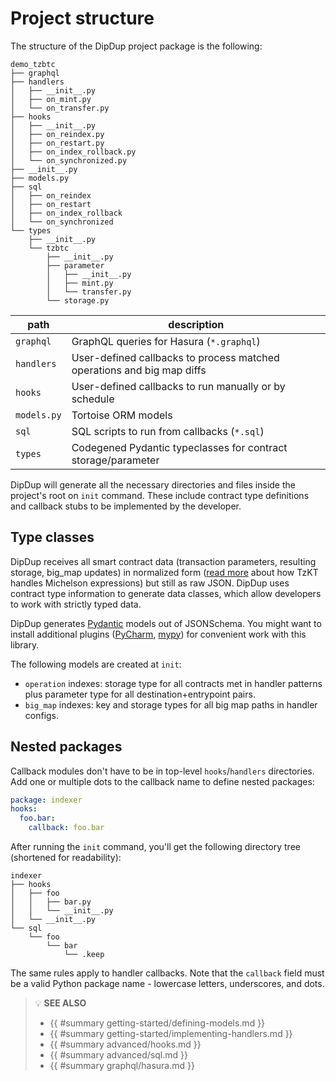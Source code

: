 # Project structure

The structure of the DipDup project package is the following:

```text
demo_tzbtc
├── graphql
├── handlers
│   ├── __init__.py
│   ├── on_mint.py
│   └── on_transfer.py
├── hooks
│   ├── __init__.py
│   ├── on_reindex.py
│   ├── on_restart.py
│   ├── on_index_rollback.py
│   └── on_synchronized.py
├── __init__.py
├── models.py
├── sql
│   ├── on_reindex
│   ├── on_restart
│   ├── on_index_rollback
│   └── on_synchronized
└── types
    ├── __init__.py
    └── tzbtc
        ├── __init__.py
        ├── parameter
        │   ├── __init__.py
        │   ├── mint.py
        │   └── transfer.py
        └── storage.py
```

| path | description |
| - | - |
| `graphql` | GraphQL queries for Hasura (`*.graphql`) |
| `handlers` | User-defined callbacks to process matched operations and big map diffs |
| `hooks` | User-defined callbacks to run manually or by schedule |
| `models.py` | Tortoise ORM models |
| `sql` | SQL scripts to run from callbacks (`*.sql`) |
| `types` | Codegened Pydantic typeclasses for contract storage/parameter |

DipDup will generate all the necessary directories and files inside the project's root on `init` command. These include contract type definitions and callback stubs to be implemented by the developer.

## Type classes

<!-- TODO: Move somewhere -->

DipDup receives all smart contract data (transaction parameters, resulting storage, big_map updates) in normalized form ([read more](https://baking-bad.org/blog/2021/03/03/tzkt-v14-released-with-improved-smart-contract-data-and-websocket-api/) about how TzKT handles Michelson expressions) but still as raw JSON. DipDup uses contract type information to generate data classes, which allow developers to work with strictly typed data.

DipDup generates [Pydantic](https://pydantic-docs.helpmanual.io/datamodel_code_generator/) models out of JSONSchema. You might want to install additional plugins ([PyCharm](https://pydantic-docs.helpmanual.io/pycharm_plugin/), [mypy](https://pydantic-docs.helpmanual.io/mypy_plugin/)) for convenient work with this library.

The following models are created at `init`:

* `operation` indexes: storage type for all contracts met in handler patterns plus parameter type for all destination+entrypoint pairs.
* `big_map` indexes: key and storage types for all big map paths in handler configs.

## Nested packages

Callback modules don't have to be in top-level `hooks`/`handlers` directories. Add one or multiple dots to the callback name to define nested packages:

```yaml
package: indexer
hooks:
  foo.bar:
    callback: foo.bar
```

After running the `init` command, you'll get the following directory tree (shortened for readability):

```text
indexer
├── hooks
│   ├── foo
│   │   ├── bar.py
│   │   └── __init__.py
│   └── __init__.py
└── sql
    └── foo
        └── bar
            └── .keep
```

The same rules apply to handler callbacks. Note that the `callback` field must be a valid Python package name - lowercase letters, underscores, and dots.

> 💡 **SEE ALSO**
>
> * {{ #summary getting-started/defining-models.md }}
> * {{ #summary getting-started/implementing-handlers.md }}
> * {{ #summary advanced/hooks.md }}
> * {{ #summary advanced/sql.md }}
> * {{ #summary graphql/hasura.md }}
